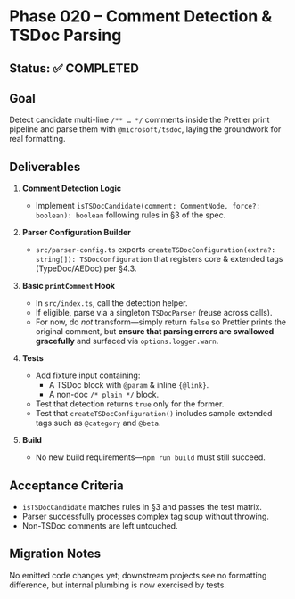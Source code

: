 # Phase 020 – Comment Detection & TSDoc Parsing

## Status: ✅ COMPLETED

## Goal

Detect candidate multi-line `/** … */` comments inside the Prettier print
pipeline and parse them with `@microsoft/tsdoc`, laying the groundwork for real
formatting.

## Deliverables

1. **Comment Detection Logic**
   - Implement
     `isTSDocCandidate(comment: CommentNode, force?: boolean): boolean`
     following rules in §3 of the spec.

2. **Parser Configuration Builder**
   - `src/parser-config.ts` exports
     `createTSDocConfiguration(extra?: string[]): TSDocConfiguration` that
     registers core & extended tags (TypeDoc/AEDoc) per §4.3.

3. **Basic `printComment` Hook**
   - In `src/index.ts`, call the detection helper.
   - If eligible, parse via a singleton `TSDocParser` (reuse across calls).
   - For now, do _not_ transform—simply return `false` so Prettier prints the
     original comment, but **ensure that parsing errors are swallowed
     gracefully** and surfaced via `options.logger.warn`.

4. **Tests**
   - Add fixture input containing:
     - A TSDoc block with `@param` & inline `{@link}`.
     - A non-doc `/* plain */` block.
   - Test that detection returns `true` only for the former.
   - Test that `createTSDocConfiguration()` includes sample extended tags such
     as `@category` and `@beta`.

5. **Build**
   - No new build requirements—`npm run build` must still succeed.

## Acceptance Criteria

- `isTSDocCandidate` matches rules in §3 and passes the test matrix.
- Parser successfully processes complex tag soup without throwing.
- Non-TSDoc comments are left untouched.

## Migration Notes

No emitted code changes yet; downstream projects see no formatting difference,
but internal plumbing is now exercised by tests.
